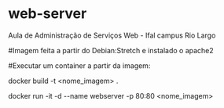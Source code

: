 # web-server

Aula de Administração de Serviços Web - Ifal campus Rio Largo

#Imagem feita a partir do Debian:Stretch e instalado o apache2

#Executar um container a partir da imagem:

docker build -t <nome_imagem> .

docker run -it -d --name webserver -p 80:80 <nome_imagem>
